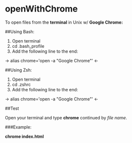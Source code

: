 # openWithChrome

To open files from the **terminal** in Unix w/ **Google Chrome:**

##Using Bash:

1. Open terminal
2. cd .bash_profile
3. Add the following line to the end:

-> alias chrome='open -a "Google Chrome"' <-

##Using Zsh:

1. Open terminal
2. cd .zshrc
3. Add the following line to the end:

-> alias chrome='open -a "Google Chrome"' <-

##Test

Open your terminal and type **chrome** continued by *file name*.

###Example:

**chrome index.html**
